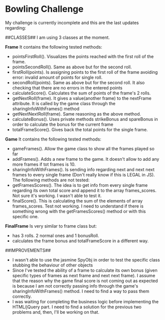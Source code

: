 
Bowling Challenge
=================


My challenge is currently incomplete and this are the last updates regarding:

##CLASSES##
I am using 3 classes at the moment.

**Frame**
It contains the following tested methods:
- pointsFirstRoll(). Visualizes the points reached with the first roll of the frame.
- pointsSecondRoll(). Same as above but for the second roll.
- firstRoll(points). Is assigning points to the first roll of the frame avoiding error: invalid amount of points for single roll.
- secondRoll(points). Same as above but for the second roll. It also checking that there are no errors in the entered points
- calculateScore(). Calculates the sum of points of the frame's 2 rolls.
- getNextRoll(frame). It gives a value(another frame) to the nextFrame attribute. It is called by the game class through the sharingInfoWithFrames() method
- getNextNextRoll(frame). Same reasoning as the above method.
- calculateBonus(). Uses private methods strikeBonus and spareBonus in order to calculate the bonus for the current frame
- totalFrameScore(). Gives back the total points for the single frame.

**Game**
It contains the following tested methods:
- gameFrames(). Allow the game class to show all the frames played so far
- addFrames(). Adds a new frame to the game. It doesn't allow to add any more frames if tot frames is 10.
- sharingInfoWithFrames(). Is sending info regarding next and next next frames to every single frame (Don't really know if this is LEGAL in JS).
The following methods are not tested:
- getFramesScores(). The idea is to get info from every single frame regarding its own total score and append it to the array frames_scores. Not sure it's working. I wasn't able to test it.
- finalScore(). This is calculating the sum of the elements of array frames_scores. Test not working. I need to understand if there is something wrong with the getFramesScores() method or with this specific one.


**FinalFrame**
Is very similar to frame class but:
- has 3 rolls. 2 normal ones and 1 bonusRoll.
- calculates the frame bonus and totalFrameScore in a different way.

##IMPROVEMENTS##
- I wasn't able to use the jasmine SpyObj in order to test the specific class stubbing the behaviour of other objects
- Since I've tested the ability of a frame to calculate its own bonus (given specific types of frames as next frame and next next frame). I assume that the reason why the game final score is not coming out as expected is because I am not correctly passing info through the game's sharingInfoWithFrames() method. I need to find a way to pass them correctly.
- I was waiting for completing the business logic before implementing the HTML/jQuery part. I need to find a solution for the previous two problems and, then, I'll be working on that.
